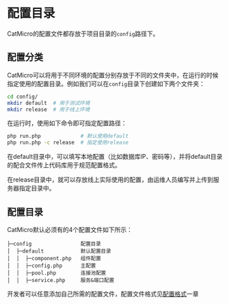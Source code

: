 # 配置目录

CatMicro的配置文件都存放于项目目录的`config`路径下。

## 配置分类

CatMicro可以将用于不同环境的配置分别存放于不同的文件夹中，在运行的时候指定使用的配置目录。例如我们可以在`config`目录下创建如下两个文件夹：

```bash
cd config/
mkdir default  # 用于测试环境
mkdir release  # 用于线上环境
```

在运行时，使用如下命令即可指定配置路径：

```bash
php run.php             # 默认使用default
php run.php -c release  # 指定使用release
```

在default目录中，可以填写本地配置（比如数据库IP、密码等），并将default目录的配合文件传上代码库用于规范配置格式。

在release目录中，就可以存放线上实际使用的配置，由运维人员编写并上传到服务器指定目录中。

## 配置目录

CatMicro默认必须有的4个配置文件如下所示：

```
├─config                配置目录
│  ├─default            默认配置目录
│  │  ├─component.php   组件配置
│  │  ├─config.php      主配置
│  │  ├─pool.php        连接池配置
│  │  ├─service.php     服务&端口配置
```

开发者可以任意添加自己所需的配置文件，配置文件格式见[配置格式](micro/config/format.md)一章